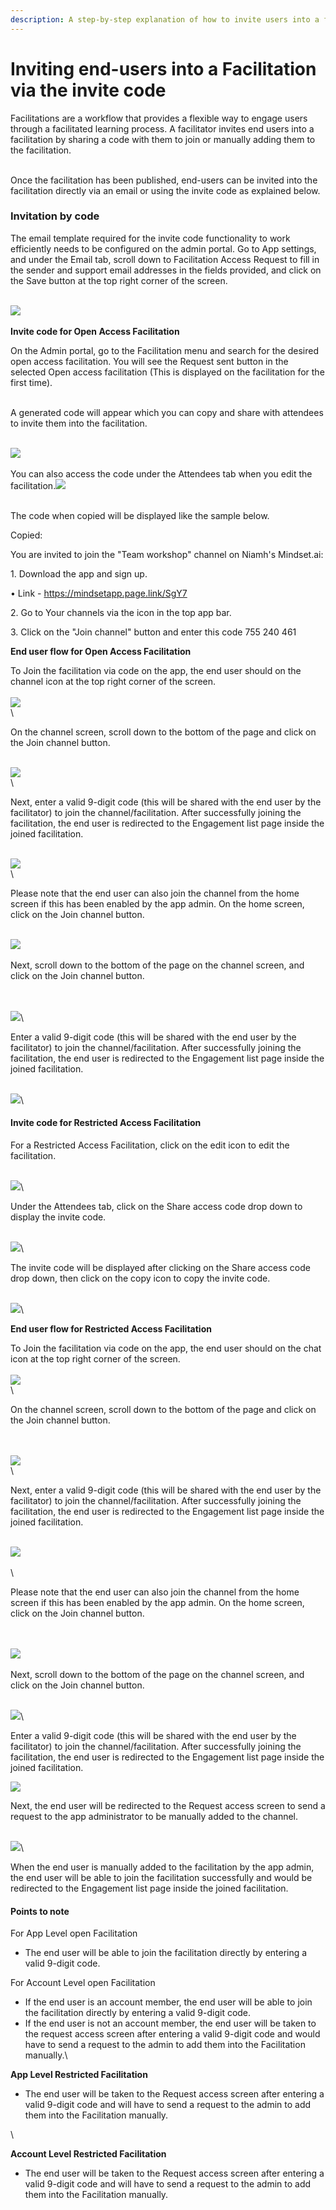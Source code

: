 ```yaml
---
description: A step-by-step explanation of how to invite users into a facilitation.
---
```


# Inviting end-users into a Facilitation via the invite code

Facilitations are a workflow that provides a flexible way to engage users through a facilitated learning process. A facilitator invites end users into a facilitation by sharing a code with them to join or manually adding them to the facilitation.&#x20;

\
Once the facilitation has been published, end-users can be invited into the facilitation directly via an email or using the invite code as explained below.&#x20;

### Invitation by code

The email template required for the invite code functionality to work efficiently needs to be configured on the admin portal. Go to App settings, and under the Email tab, scroll down to Facilitation Access Request to fill in the sender and support email addresses in the fields provided, and click on the Save button at the top right corner of the screen.&#x20;

\
![](https://lh7-us.googleusercontent.com/f8hSRllUocGeNSETwWtDcTWUnm5WLr3J5kN9izd0rtJ8b3lGoJGFTPZXQWJ6gdnQ0kulae6TiSwc5FKph7ernp1MJ1ZZMNKTKxprAlsvADN3JE-VSuPAeB3F6bAFFxzMvIJ-UHneWlF1MxM66pjxxHLPwNMMj6v6xWAO5UTE-Ak-WXvkziwvEdLk35WZww)\
\
**Invite code for Open Access Facilitation**

On the Admin portal, go to the Facilitation menu and search for the desired open access facilitation. You will see the Request sent button in the selected Open access facilitation (This is displayed on the facilitation for the first time).

\
A generated code will appear which you can copy and share with attendees to invite them into the facilitation.

\
![](https://lh7-us.googleusercontent.com/cOdhSLIEBmw4rc79nOf3vkYHR7kHw8bKWxD\_dcZzN-ses07QQUAZjPOcJF\_ec\_fwNvoikJ32uPydUT\_1las7UCiMKVoexd81E8f9Mo0gxRDeVCMXPOrBeT989IVGo7JXlJZQAZTGwXTkNENHX65RKwD-HNg4d2ncUvO7UhQoofi-\_S-HEcYgl1YxxwLICw)\
\
You can also access the code under the Attendees tab when you edit the facilitation.![](https://lh7-us.googleusercontent.com/z01dnl25LM6LDkYLtEtzKL0TiDR-6gAaoP0XkMaojTa7\_raPIpBFD1ocsUNVOXLJlYeh-cDoYt2MEFLc6JRq6BJ0xIN9PqSYW9TshaQbiIkZYte2XeZ46uNH2S1YMkAEn0yRfD-ol1fCyhN904ewCUdoZgsEHOhiEey8HJMJ3nvzO-4HVV6WmdoQxzeIqA)

\
The code when copied will be displayed like the sample below.&#x20;

Copied:

You are invited to join the "Team workshop" channel on Niamh's Mindset.ai:

1\. Download the app and sign up.

&#x20; • Link - https://mindsetapp.page.link/SgY7

2\. Go to Your channels via the icon in the top app bar.

3\. Click on the "Join channel" button and enter this code 755 240 461



**End user flow for Open Access Facilitation**

To Join the facilitation via code on the app,  the end user should on the channel icon at the top right corner of the screen.\
\
![](https://lh7-us.googleusercontent.com/vueUiVYOD4bJpSRFDUMjD-x7piZ7mbfimD9-3Ebu6O3YrzR0dl5kn7yukUSv5ohd\_b-gt6LVisoGuNCTn9-24Vv1Eu2Z4PvlrE7TxAMb5\_8ypQFUNmcwQjYOLcON0a2LlvwOoR1-nSti0fdxsMyh8cc2rTplqY7vKyW4Z8h1tj9YBnfvA5CF67q\_xCG7Hw)\
\


On the channel screen, scroll down to the bottom of the page and click on the Join channel button.

\
![](https://lh7-us.googleusercontent.com/qehfQCCKEQbPRCBoa4eV4u-T6tnBqiHK-ANq2fTfBnkk84XUYynhQ7uEmRQpsqhF9drNTItATERrK9wkousvoUBAaiPR9nzeiTYRM0mPhRqK5Oe\_56HyiE5pMU-E8Yp1ye2WL3URrrNYcE6Dnl6z7ATROtH8VlM7bsfMVkQBZtbIJI6PS9spRCFrRQiAHw)\
\


Next, enter a valid 9-digit code (this will be shared with the end user by the facilitator) to join the channel/facilitation. After successfully joining the facilitation, the end user is redirected to the Engagement list page inside the joined facilitation.

\
![](https://lh7-us.googleusercontent.com/2kxPzK6a09ai2RAlRXbFkxmMirRks57EsxBPdF6Ow6pv938W2XKQZRYKv7nexBJzU6NO5nDWdPiHoonmmx3dtKkhH5KUkd\_oC2p\_vhApOuIt-lSCoFU\_8cu\_Xzz5swx98OZZByYo7i6W1e5skfQq\_HQdiUfsNUK5IAJyX2EuCpIaObXP\_gPcD2vOol-PLA)\
\


Please note that the end user can also join the channel from the home screen if this has been enabled by the app admin. On the home screen, click on the Join channel button.&#x20;

\
![](https://lh7-us.googleusercontent.com/fUZP6h2IJp-C2pm5s9sKU4gLxeivyJ1f7GI5SYpX7xbwFTs7QUgJamBvImeCDq5rOdjrOx\_quU26hCw9QxAzBijTgd0K27JpKn0ipJUpt\_b0i8nt-Udxm3IebyQxQu8PyH02ykFN0LYJoa6jwK9d7VXxJXtjQQlG25y5PC4l6S9dFRpNl9BZkYK-TkKtAQ)\
\
Next, scroll down to the bottom of the page on the channel screen, and click on the Join channel button.

\
\
![](https://lh7-us.googleusercontent.com/qehfQCCKEQbPRCBoa4eV4u-T6tnBqiHK-ANq2fTfBnkk84XUYynhQ7uEmRQpsqhF9drNTItATERrK9wkousvoUBAaiPR9nzeiTYRM0mPhRqK5Oe\_56HyiE5pMU-E8Yp1ye2WL3URrrNYcE6Dnl6z7ATROtH8VlM7bsfMVkQBZtbIJI6PS9spRCFrRQiAHw)\


Enter a valid 9-digit code (this will be shared with the end user by the facilitator) to join the channel/facilitation. After successfully joining the facilitation, the end user is redirected to the Engagement list page inside the joined facilitation.

\
![](https://lh7-us.googleusercontent.com/2kxPzK6a09ai2RAlRXbFkxmMirRks57EsxBPdF6Ow6pv938W2XKQZRYKv7nexBJzU6NO5nDWdPiHoonmmx3dtKkhH5KUkd\_oC2p\_vhApOuIt-lSCoFU\_8cu\_Xzz5swx98OZZByYo7i6W1e5skfQq\_HQdiUfsNUK5IAJyX2EuCpIaObXP\_gPcD2vOol-PLA)\


#### Invite code for Restricted Access Facilitation

For a Restricted Access Facilitation, click on the edit icon to edit the facilitation.

\
![](https://lh7-us.googleusercontent.com/Z6m7JsMgfcZajd8BodDVlBYN2ut14hk6iY6sVRSdBlirEIH0eDnxwkgsYGaOiKBKKVA0wdn9ABFOHogG\_8VojckE0Tl558\_k7NJWU4msNf\_hM9tVHs-1kNM2gdjYkNK\_0ONcy16RWSWbKQsLH3SgE71aTYjOjkuwHyBIaJxDyR2aQSP5poO5mAW25kTQAg)\


Under the Attendees tab, click on the Share access code drop down to display the invite code.

\
![](https://lh7-us.googleusercontent.com/CYbWKbN1ifXUdF0-WVUshHudsJG0hMerR3WswO7-a08kAlvlycPXvMvFloZWtj6gPd-r3G9Vz17rt2D1jfHzmxAzgkxjRbNcu4AuRD6d-GW1\_cDJbhww7vPiJgMQb8lrE6V0HQDekqFDIPH-jhVufch53meRwUf0Eo\_ZojnkeuaHhfKihqQtT0FTWXL19g)\


The invite code will be displayed after clicking on the Share access code drop down, then click on the copy icon to copy the invite code.

\
![](https://lh7-us.googleusercontent.com/ukwPumE7idHattrzNbmYKZzbT4MwX22WfGboEWD\_SAHh3E5jT4vkPYjfC1ghgWmegjD9CiVrFNLCvUcku4bfQrleOQGnqN9FhjiS4zJxIAL2LE28jeAKYAFPn6\_favq79sfFN\_x2IPvlhTx-5QpgiO42Psp-7-aSxedhm3GSbql-rxKrRVxTCw-OI7KM5w)\


**End user flow for Restricted Access Facilitation**

To Join the facilitation via code on the app,  the end user should on the chat icon at the top right corner of the screen.\
\
![](https://lh7-us.googleusercontent.com/9M6Hns9Fzo6aPihBuTlJ-bwW8\_gEq0WhZfs20J3isW0sHiMyZ-vibMwp34GsFcv6gAlG0FqLW-s\_EJKmkZIrJaEL-CbYy9AUZD6QKusTvorpl1L19YHU-ywzhFuGCSCOAP1jMLfKfwgY5HN-jdfKoRXSJY5GmuoAZ6q8RA1W9zc8Ii0eegr7T7NKoSh5vg)\
\


On the channel screen, scroll down to the bottom of the page and click on the Join channel button.

\
\
![](https://lh7-us.googleusercontent.com/he\_DWy\_0xXFGMF8xjqj5wjIsQzppZdHlqOKVyIYaRUyhBDJhn4X199NiCBx4sbYn312c6G3nWQkgjjmNg4wMED8o\_TeneNKuzHHbSv0UbSnelfTzMA\_qT3x4JgeAc-78Xpj7A4oRzukHyR-noG5OvmOfzG6090PxwTndhpZir24S-dR65YqLns\_Y2S3Cyg)\
\


Next, enter a valid 9-digit code (this will be shared with the end user by the facilitator) to join the channel/facilitation. After successfully joining the facilitation, the end user is redirected to the Engagement list page inside the joined facilitation.

\
![](https://lh7-us.googleusercontent.com/L-XXKoJkxs0CDLTuoBF8aGHK3NvaJsMqK-nEpe0Tb2AoovuqneSh8qAt\_ANp7N9wfdWNi7n9xprs\_YMtiBF-ypivOrhAijxJuFI7jqol9DDAxW5oR19OE7RUaz1sIUHdOa8jAcyibR-40c\_aAtQELKrnmMq74ysHuh4jpQ2JWv04I5Qgypk0myTVHEIHQg)\
\
\


Please note that the end user can also join the channel from the home screen if this has been enabled by the app admin. On the home screen, click on the Join channel button.&#x20;

\
\
![](https://lh7-us.googleusercontent.com/Xc01w6etekObsbpY0pPb3mV53Wezubq2D2Rf265eHU-gmDLbLAveqjiJgSt4Y16OgG9BIW-PNn2ByBkRSVoxRPZNnD3pcqQYDpw-GErh1kwXWI0-fFmzIZ3iEhMVclk9vvjv4a76vVXgJAHHoVfEZxh\_np1hcPiBCTXvg5USSGFwYaz6ESnY\_i1X\_7gL5w)\
\
Next, scroll down to the bottom of the page on the channel screen, and click on the Join channel button.

\
![](https://lh7-us.googleusercontent.com/GjyGgHg8bK1B0hmT7s5ywu7fXdqj6LZulAKUEAC1hjK2FdPB5Otdd6De27LNDfbTgAl1qW0rjtIQTRM3DCMx2bgtp1-ZvzoTEcw\_1rDIy3GVyMM7FTu5ZkPEGlxjZswoOm1rAGVbffpN3BF3lEOfd-XT10GF8QiYQR8GeM-WTzzs7LGD1FsX8O7PZKiMCQ)\


Enter a valid 9-digit code (this will be shared with the end user by the facilitator) to join the channel/facilitation. After successfully joining the facilitation, the end user is redirected to the Engagement list page inside the joined facilitation.

![](https://lh7-us.googleusercontent.com/ifPvByvgLLxUFBS44Iuuizy1oMxJIIEAYLgxOj15WSjcpZsyVtErmqcwkIYr58VPWlG\_GXPEnzFo9nZSyuIX4AULU6aJzoh-TdC3T5KhWk-OQ8eKhIhsrjJGSCbATc4GeGIWiOf78Uy5dAZIp1bVxnMn7WWnjCkAE3iRf0cnQqSEKJYsusQ\_UOWxN1JwNQ)



Next, the end user will be redirected to the Request access screen to send a request to the app administrator to be manually added to the channel.

\
![](https://lh7-us.googleusercontent.com/UYDy5Zp-EdAZ3g3mNsocvpjVQdzMzvJOoHuMYc4ygXr4eLCi0ytDSqcWWBOhoF2jBdk9lOi-MMCykJe5Iy4MXXnvQ2UqN8vb0SpLYndcjmwG28t0ltlPUkRJACJvdEqexwrP0AHchdg9uJrFi5RlZhAp9ZsWobwN8pMeQQXdXSzfrHwXrCCv9ELKjB6DCQ)\


When the end user is manually added to the facilitation by the app admin, the end user will be able to join the facilitation successfully and would be redirected to the Engagement list page inside the joined facilitation.



#### Points to note

For App Level open Facilitation

* The end user will be able to join the facilitation directly by entering a valid 9-digit code.

For Account Level open Facilitation

* If the end user is an account member, the end user will be able to join the facilitation directly by entering a valid 9-digit code.
* If the end user is not an account member, the end user will be taken to the request access screen after entering a valid 9-digit code and would have to send a request to the admin to add them into the Facilitation manually.\


**App Level Restricted Facilitation**

* The end user will be taken to the Request access screen after entering a valid 9-digit code and will have to send a request to the admin to add them into the Facilitation manually.

\


**Account Level Restricted Facilitation**

* The end user will be taken to the Request access screen after entering a valid 9-digit code and will have to send a request to the admin to add them into the Facilitation manually.
